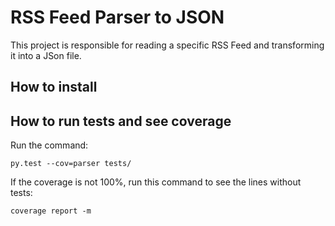 # RSS Feed Parser to JSON
This project is responsible for reading a specific RSS Feed and transforming it into a JSon file.

## How to install


## How to run tests and see coverage

Run the command:

```
py.test --cov=parser tests/
```


If the coverage is not 100%, run this command to see the lines without tests:

```
coverage report -m
```
